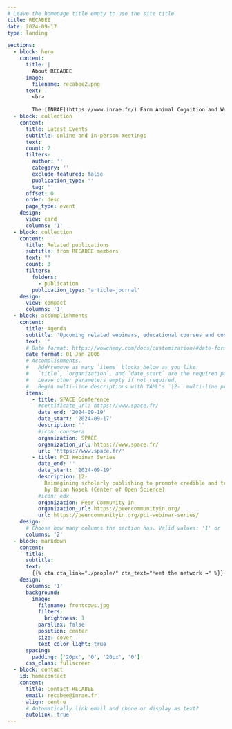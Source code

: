 ```yaml
---
# Leave the homepage title empty to use the site title
title: RECABEE
date: 2024-09-17
type: landing

sections:
  - block: hero
    content:
      title: |
        About RECABEE
      image:
        filename: recabee2.png
      text: |
        <br>
        
        The [INRAE](https://www.inrae.fr/) Farm Animal Cognition and Welfare network consists of the researchers, engineers, technicians and students of the [Departments PHASE](https://www.inrae.fr/departements/phase) and [GA](https://www.inrae.fr/departements/ga) who are interested in animal cognition, welfare and their interrelationship. Members of the network come from about 14 different research laboratories from all over France. They conduct research on a variety of farm animals including sheep, goats, cattle, horses, pigs, trout, poultry and insects. The main expectations of the network’s members are: 1) to think about the link between cognition and welfare; 2) to discuss the concepts and methods of both cognition and welfare research and; 3) to get to know better colleagues conducting research in these areas.
  - block: collection
    content:
      title: Latest Events
      subtitle: online and in-person meetings
      text:
      count: 2
      filters:
        author: ''
        category: ''
        exclude_featured: false
        publication_type: ''
        tag: ''
      offset: 0
      order: desc
      page_type: event
    design:
      view: card
      columns: '1'
  - block: collection
    content:
      title: Related publications
      subtitle: from RECABEE members
      text: ""
      count: 3
      filters:
        folders:
          - publication
        publication_type: 'article-journal'
    design:
      view: compact
      columns: '1'
  - block: accomplishments
    content:
      title: Agenda
      subtitle: 'Upcoming related webinars, educational courses and conferences'
      text: ''
      # Date format: https://wowchemy.com/docs/customization/#date-format
      date_format: 01 Jan 2006
      # Accomplishments.
      #   Add/remove as many `items` blocks below as you like.
      #   `title`, `organization`, and `date_start` are the required parameters.
      #   Leave other parameters empty if not required.
      #   Begin multi-line descriptions with YAML's `|2-` multi-line prefix.
      items:
        - title: SPACE Conference
          #certificate_url: https://www.space.fr/
          date_end: '2024-09-19'
          date_start: '2024-09-17'
          description: ''
          #icon: coursera
          organization: SPACE
          organization_url: https://www.space.fr/
          url: 'https://www.space.fr/'
        - title: PCI Webinar Series
          date_end: ''
          date_start: '2024-09-19'
          description: |2-
            Reimagining scholarly publishing to promote credible and trustworthy research
            by Brian Nosek (Center of Open Science)
          #icon: edx
          organization: Peer Community In
          organization_url: https://peercommunityin.org/
          url: https://peercommunityin.org/pci-webinar-series/
    design:
      # Choose how many columns the section has. Valid values: '1' or '2'.
      columns: '2'
  - block: markdown
    content:
      title:
      subtitle:
      text: |
        {{% cta cta_link="./people/" cta_text="Meet the network →" %}}
    design:
      columns: '1'
      background:
        image: 
          filename: frontcows.jpg
          filters:
            brightness: 1
          parallax: false
          position: center
          size: cover
          text_color_light: true
      spacing:
        padding: ['20px', '0', '20px', '0']
      css_class: fullscreen
  - block: contact
    id: homecontact
    content:
      title: Contact RECABEE
      email: recabee@inrae.fr
      align: centre
      # Automatically link email and phone or display as text?
      autolink: true
---
```

